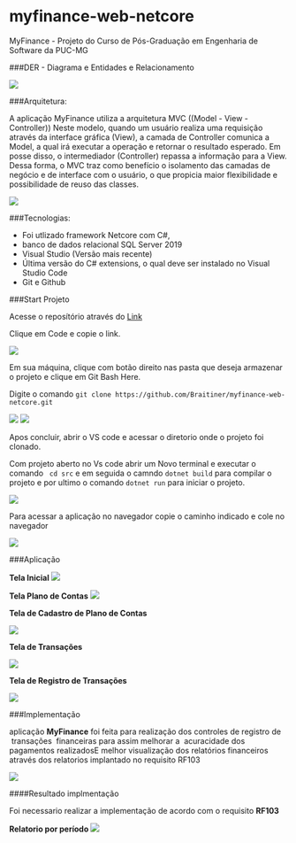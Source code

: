 # myfinance-web-netcore
MyFinance - Projeto do Curso de Pós-Graduação em Engenharia de Software da PUC-MG

###DER - Diagrama e Entidades e Relacionamento

<img src='/docs/DER.png'>

###Arquitetura:

A aplicação MyFinance utiliza a arquitetura MVC ((Model - View - Controller))  Neste modelo, quando um usuário realiza uma requisição através da interface gráfica (View), a camada de Controller comunica a Model, a qual irá executar a operação e retornar o resultado esperado. Em posse disso, o intermediador (Controller) repassa a informação para a View. Dessa forma, o MVC traz como benefício o isolamento das camadas de negócio e de interface com o usuário, o que propicia maior flexibilidade e possibilidade de reuso das classes.

<img src='/docs/diagramaMVC.png'>

###Tecnologias:

* Foi utlizado framework Netcore com C#, 
* banco de dados relacional SQL Server 2019
* Visual Studio (Versão mais recente)
* Última versão do C# extensions, o qual deve ser instalado no Visual Studio Code
* Git e Github

###Start Projeto

Acesse o reposítório através do <a href="https://github.com/Braitiner/myfinance-web-netcore">Link</a>

Clique em Code e copie o link.

<img src='/docs/git_1.jpg'>

Em sua máquina, clique com botão direito nas pasta que deseja armazenar o projeto e clique em Git Bash Here.

Digite o comando ```git clone https://github.com/Braitiner/myfinance-web-netcore.git```

<img src='/docs/gitClone.png'>
<img src='/docs/gitClone2.jpg'>

Apos concluir, abrir o VS code e acessar o diretorio onde o projeto foi clonado.

Com projeto aberto no Vs code abrir um Novo terminal e executar o comando ``` cd src``` e em seguida o camndo ```dotnet build``` para compilar o projeto e por ultimo o comando ```dotnet run```  para iniciar o projeto.

<img src='/docs/terminal.jpg'>

Para acessar a aplicação no navegador copie o caminho indicado e cole no navegador 

<img src='/docs/terminal2.jpg'>

###Aplicação

**Tela Inicial**
<img src='/docs/pagina_inicial.jpg'>

**Tela Plano de Contas**
<img src='/docs/planoContas.jpg'>

**Tela de Cadastro de Plano de Contas**

<img src='/docs/cadastroPlanoContas.jpg'>

**Tela de Transações**

<img src='/docs/transacoes.jpg'>

**Tela de Registro de Transações**

<img src='/docs/registrarTransacoes.jpg'>

###Implementação 

 aplicação **MyFinance** foi feita para realização dos controles de registro de  transações  financeiras para assim melhorar a  acuracidade dos pagamentos realizadosE melhor visualização dos relatórios financeiros através dos relatorios implantado no requisito RF103 



<img src='/docs/RF103.jpg'>

####Resultado implmentação

Foi necessario realizar a implementação de acordo com o requisito **RF103**

**Relatorio por período**
<img src='/docs/relatorios.jpeg.jpg'>



















